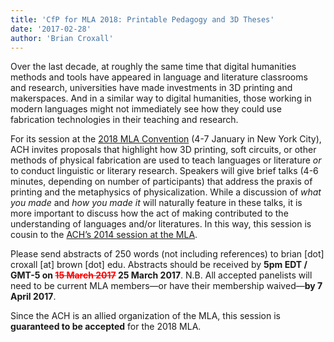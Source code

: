 ```yaml
---
title: 'CfP for MLA 2018: Printable Pedagogy and 3D Theses'
date: '2017-02-28'
author: 'Brian Croxall'
---
```

Over the last decade, at roughly the same time that digital humanities methods and tools have appeared in language and literature classrooms and research, universities have made investments in 3D printing and makerspaces. And in a similar way to digital humanities, those working in modern languages might not immediately see how they could use fabrication technologies in their teaching and research.

For its session at the [2018 MLA Convention](https://www.mla.org/Convention/MLA-2018) (4-7 January in New York City), ACH invites proposals that highlight how 3D printing, soft circuits, or other methods of physical fabrication are used to teach languages or literature *or* to conduct linguistic or literary research. Speakers will give brief talks (4-6 minutes, depending on number of participants) that address the praxis of printing and the metaphysics of physicalization. While a discussion of *what you made* and *how you made it* will naturally feature in these talks, it is more important to discuss how the act of making contributed to the understanding of languages and/or literatures. In this way, this session is cousin to the [ACH’s 2014 session at the MLA](http://ach.org/2013/03/12/beyond-digital-cfp-mla-2014/).

Please send abstracts of 250 words (not including references) to brian \[dot\] croxall \[at\] brown \[dot\] edu. Abstracts should be received by **5pm EDT / GMT-5 on <span style="text-decoration: line-through; color: #ff0000;">15 March 2017</span> 25 March 2017**. N.B. All accepted panelists will need to be current MLA members—or have their membership waived—**by 7 April 2017**.

Since the ACH is an allied organization of the MLA, this session is **guaranteed to be accepted** for the 2018 MLA.